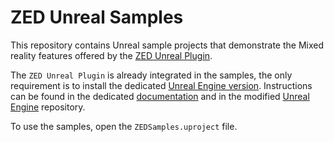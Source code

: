 # ZED Unreal Samples
This repository contains Unreal sample projects that demonstrate the Mixed reality features offered by the [ZED Unreal Plugin](https://github.com/stereolabs/zed-unreal-plugin).

The `ZED Unreal Plugin` is already integrated in the samples, the only requirement is to install the dedicated [Unreal Engine version](https://github.com/stereolabs/UnrealEngine).
Instructions can be found in the dedicated [documentation](https://www.stereolabs.com/documentation/mixed-reality/unreal/getting-started.html) and in the modified [Unreal Engine](https://github.com/stereolabs/UnrealEngine) repository.

To use the samples, open the `ZEDSamples.uproject` file.
